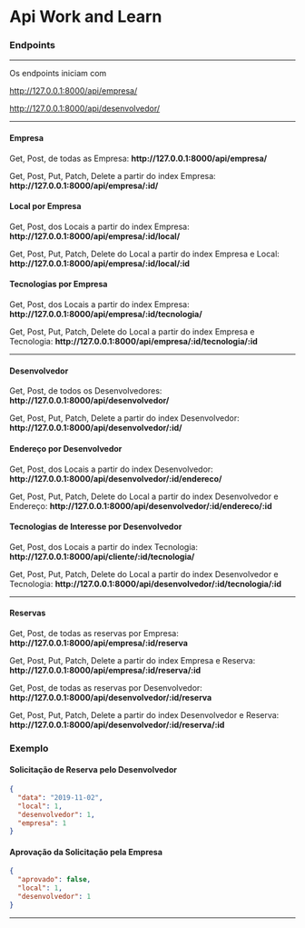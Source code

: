 <h1>Api Work and Learn</h1>

<div>
  <p>
  <h3>Endpoints</h3>
  </p>
  <hr />
<p>Os endpoints iniciam com </p>
<p>
<a href="#">http://127.0.0.1:8000/api/empresa/</a></p>
<p>
<a href="#">http://127.0.0.1:8000/api/desenvolvedor/</a>
</p>
<hr />
<h4>Empresa</h4>
<p>Get, Post, de todas as Empresa: <strong>http://127.0.0.1:8000/api/empresa/</strong></p>
<p>Get, Post, Put, Patch, Delete a partir do index Empresa: <strong>http://127.0.0.1:8000/api/empresa/:id/</strong></p>

<h4>Local por Empresa</h4>
<p>Get, Post, dos Locais a partir do index Empresa: <strong>http://127.0.0.1:8000/api/empresa/:id/local/</strong></p>
<p>Get, Post, Put, Patch, Delete do Local a partir do index Empresa e Local: <strong>http://127.0.0.1:8000/api/empresa/:id/local/:id </strong></p>

<h4>Tecnologias por Empresa</h4>
<p>Get, Post, dos Locais a partir do index Empresa: <strong>http://127.0.0.1:8000/api/empresa/:id/tecnologia/</strong></p>
<p>Get, Post, Put, Patch, Delete do Local a partir do index Empresa e Tecnologia: <strong>http://127.0.0.1:8000/api/empresa/:id/tecnologia/:id </strong></p>

<hr />
<h4>Desenvolvedor</h4>
<p>Get, Post, de todos os Desenvolvedores: <strong>http://127.0.0.1:8000/api/desenvolvedor/</strong></p>
<p>Get, Post, Put, Patch, Delete a partir do index Desenvolvedor: <strong>http://127.0.0.1:8000/api/desenvolvedor/:id/</strong></p>

<h4>Endereço por Desenvolvedor</h4>
<p>Get, Post, dos Locais a partir do index Desenvolvedor: <strong>http://127.0.0.1:8000/api/desenvolvedor/:id/endereco/</strong></p>
<p>Get, Post, Put, Patch, Delete do Local a partir do index Desenvolvedor e Endereço: <strong>http://127.0.0.1:8000/api/desenvolvedor/:id/endereco/:id </strong></p>

<h4>Tecnologias de Interesse por Desenvolvedor</h4>
<p>Get, Post, dos Locais a partir do index Tecnologia: <strong>http://127.0.0.1:8000/api/cliente/:id/tecnologia/</strong></p>
<p>Get, Post, Put, Patch, Delete do Local a partir do index Desenvolvedor e Tecnologia: <strong>http://127.0.0.1:8000/api/desenvolvedor/:id/tecnologia/:id </strong></p>

<hr />
<h4>Reservas</h4>
<p>Get, Post, de todas as reservas por Empresa: <strong>http://127.0.0.1:8000/api/empresa/:id/reserva</strong></p>
<p>Get, Post, Put, Patch, Delete a partir do index Empresa e Reserva: <strong>http://127.0.0.1:8000/api/empresa/:id/reserva/:id</strong></p>

<p>Get, Post, de todas as reservas por Desenvolvedor: <strong>http://127.0.0.1:8000/api/desenvolvedor/:id/reserva</strong></p>
<p>Get, Post, Put, Patch, Delete a partir do index Desenvolvedor e Reserva: <strong>http://127.0.0.1:8000/api/desenvolvedor/:id/reserva/:id</strong></p>

<h3>Exemplo</h3>

<h4>Solicitação de Reserva pelo Desenvolvedor</h4>

```json
{
  "data": "2019-11-02",
  "local": 1,
  "desenvolvedor": 1,
  "empresa": 1
}
```

<h4>Aprovação da Solicitação pela Empresa</h4>

```json
{
  "aprovado": false,
  "local": 1,
  "desenvolvedor": 1
}
```

<hr />

</div>
